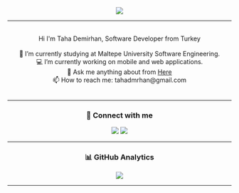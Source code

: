 <p align="center">
  <a href="https://github.com/DenverCoder1/readme-typing-svg"><img src="https://readme-typing-svg.demolab.com/?size=24&center=true&width=410&lines=Hey+there,+I+am+using+Github!"></a>
</p>
<hr></hr>
<br/>
<div align="center">
   Hi I'm Taha Demirhan, Software Developer from Turkey
<div>
<br/>
<div align="center">
  🔭 I’m currently studying at Maltepe University Software Engineering.
</div>
<div align="center">
  💻 I’m currently working on mobile and web applications.
</div>
<div align="center">
  💬 Ask me anything about from
  <a href="https://github.com/tahademirhan/tahademirhan/issues" title="Issues">Here</a>
</div>
<div align="center">
  📫 How to reach me: tahadmrhan@gmail.com
</div>
<br/>
<hr></hr>


<h3 align="center">
  <b>📩 Connect with me</b>
</h3>

<p align="center">
  <a href="https://www.linkedin.com/in/tahademirhan/"><img src="https://img.shields.io/badge/Linkedin-000000?style=for-the-badge&logo=Linkedin&logoColor=white"></a>
  <a href="https://www.instagram.com/tahadmrhan/"><img src="https://img.shields.io/badge/Instagram-000000?style=for-the-badge&logo=Instagram&logoColor=white"></a>
</p>
<hr></hr>

<h3 align="center">
  <b>📊 GitHub Analytics</b>
</h3>

<p align="center">
  <picture>
    <source
      srcset="https://github-readme-stats.vercel.app/api?username=tahademirhan&show_icons=true&theme=dark&icon_color=39E4F9&title_color=39E4F9&hide_border=true&text_color=FEFEFE&count_private=true"
      media="(prefers-color-scheme: dark)"
    />
    <source
      srcset="https://github-readme-stats.vercel.app/api?username=tahademirhan&show_icons=true&icon_color=39E4F9&title_color=39E4F9&hide_border=true&text_color=FEFEFE&count_private=true"
      media="(prefers-color-scheme: light), (prefers-color-scheme: no-preference)"
    />
    <img src="https://github-readme-stats.vercel.app/api?username=tahademirhan&show_icons=true&icon_color=39E4F9&title_color=39E4F9&hide_border=true&text_color=FEFEFE&count_private=true" />
  </picture>
</p>

<hr></hr>
